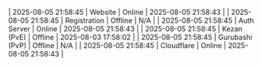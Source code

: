| 2025-08-05 21:58:45 | Website | Online | 2025-08-05 21:58:43 |
| 2025-08-05 21:58:45 | Registration | Offline | N/A |
| 2025-08-05 21:58:45 | Auth Server | Online | 2025-08-05 21:58:43 |
| 2025-08-05 21:58:45 | Kezan (PvE) | Offline | 2025-08-03 17:58:02 |
| 2025-08-05 21:58:45 | Gurubashi (PvP) | Offline | N/A |
| 2025-08-05 21:58:45 | Cloudflare | Online | 2025-08-05 21:58:43 |
